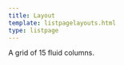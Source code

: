 ```yaml
---
title: Layout
template: listpagelayouts.html
type: listpage
---
```


<p class="page-intro__content">A grid of 15 fluid columns.</p>